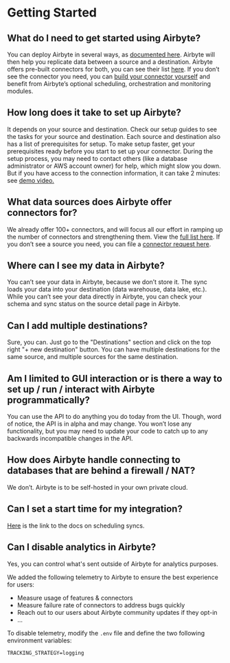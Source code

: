 # Getting Started

## **What do I need to get started using Airbyte?**

You can deploy Airbyte in several ways, as [documented here](../../deploying-airbyte/local-deployment.md). Airbyte will then help you replicate data between a source and a destination. Airbyte offers pre-built connectors for both, you can see their list [here](../../project-overview/changelog/connectors.md). If you don’t see the connector you need, you can [build your connector yourself](../../connector-development) and benefit from Airbyte’s optional scheduling, orchestration and monitoring modules.

## **How long does it take to set up Airbyte?**

It depends on your source and destination. Check our setup guides to see the tasks for your source and destination. Each source and destination also has a list of prerequisites for setup. To make setup faster, get your prerequisites ready before you start to set up your connector. During the setup process, you may need to contact others \(like a database administrator or AWS account owner\) for help, which might slow you down. But if you have access to the connection information, it can take 2 minutes: see [demo video. ](https://www.youtube.com/watch?v=jWVYpUV9vEg)

## **What data sources does Airbyte offer connectors for?**

We already offer 100+ connectors, and will focus all our effort in ramping up the number of connectors and strengthening them. View the [full list here](../../project-overview/changelog/connectors.md). If you don’t see a source you need, you can file a [connector request here](https://github.com/airbytehq/airbyte/issues/new?assignees=&labels=area%2Fintegration%2C+new-integration&template=new-integration-request.md&title=).

## **Where can I see my data in Airbyte?**

You can’t see your data in Airbyte, because we don’t store it. The sync loads your data into your destination \(data warehouse, data lake, etc.\). While you can’t see your data directly in Airbyte, you can check your schema and sync status on the source detail page in Airbyte.

## **Can I add multiple destinations?**

Sure, you can. Just go to the "Destinations" section and click on the top right "+ new destination" button. You can have multiple destinations for the same source, and multiple sources for the same destination.

## Am I limited to GUI interaction or is there a way to set up / run / interact with Airbyte programmatically?

You can use the API to do anything you do today from the UI. Though, word of notice, the API is in alpha and may change. You won’t lose any functionality, but you may need to update your code to catch up to any backwards incompatible changes in the API.

## How does Airbyte handle connecting to databases that are behind a firewall / NAT?

We don’t. Airbyte is to be self-hosted in your own private cloud.

## Can I set a start time for my integration?

[Here](../../understanding-airbyte/connections#sync-schedules) is the link to the docs on scheduling syncs.

## **Can I disable analytics in Airbyte?**

Yes, you can control what's sent outside of Airbyte for analytics purposes.

We added the following telemetry to Airbyte to ensure the best experience for users:

* Measure usage of features & connectors
* Measure failure rate of connectors to address bugs quickly
* Reach out to our users about Airbyte community updates if they opt-in
* ...

To disable telemetry, modify the `.env` file and define the two following environment variables:

```text
TRACKING_STRATEGY=logging
```
